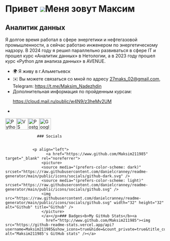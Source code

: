 Привет ![](https://user-images.githubusercontent.com/18350557/176309783-0785949b-9127-417c-8b55-ab5a4333674e.gif)Меня зовут Максим
==================================================================================================================================

Аналитик данных
---------------

Я долгое время работал в сфере энергетики и нефтегазовой промышленности, а сейчас работаю инженером по энергетическому надзору. В 2024 году я решил параллельно развиваться в сфере IT и прошел курс «Аналитик данных» в Нетологии, а в 2023 году прошел курс «Python для анализа данных» в AVENUE.

*   🌍 Я живу в г.Альметьевск
*   ✉️ Вы можете связаться со мной по адресу [27maks\_02@gmail.com](mailto:27maks_02@gmail.com), Telegram: https://t.me/Maksim_Nadezhdin
*   Дополнительная информация по пройденным курсам: <p align="left">https://cloud.mail.ru/public/w4N9/z3heMv2UM
*   
<a href="https://www.python.org/" target="_blank" rel="noreferrer"><img src="https://raw.githubusercontent.com/danielcranney/readme-generator/main/public/icons/skills/python-colored.svg" width="36" height="36" alt="Python" title="Python"/></a><a href="https://code.visualstudio.com/" target="_blank" rel="noreferrer"><img src="https://raw.githubusercontent.com/danielcranney/readme-generator/main/public/icons/skills/visualstudiocode-colored.svg" width="36" height="36" alt="VS Code" title="VS Code"/></a><a href="https://www.postgresql.org/" target="_blank" rel="noreferrer"><img src="https://raw.githubusercontent.com/danielcranney/readme-generator/main/public/icons/skills/postgresql-colored.svg" width="36" height="36" alt="PostgreSQL" title="PostgreSQL"/></a><a href="https://cloud.google.com/" target="_blank" rel="noreferrer"><img src="https://raw.githubusercontent.com/danielcranney/readme-generator/main/public/icons/skills/googlecloud-colored.svg" width="36" height="36" alt="Google Cloud" title="Google Cloud"/></a>
                    </p>
                    
                  ### Socials
                  
                  
                <p align="left">
                      <a href="https://www.github.com/Maksim211985" target="_blank" rel="noreferrer">
                    <picture>
                    <source media="(prefers-color-scheme: dark)" srcset="https://raw.githubusercontent.com/danielcranney/readme-generator/main/public/icons/socials/github-dark.svg" />
                    <source media="(prefers-color-scheme: light)" srcset="https://raw.githubusercontent.com/danielcranney/readme-generator/main/public/icons/socials/github.svg" />
                    <img src="https://raw.githubusercontent.com/danielcranney/readme-generator/main/public/icons/socials/github.svg" width="32" height="32" alt="Github" title="Github" />
                    </picture>
                    </a></p>### Badges<b>My GitHub Stats</b><a
                      href="http://www.github.com/Maksim211985"><img src="https://github-readme-stats.vercel.app/api?username=Maksim211985&show_icons=true&hide=&count_private=true&title_color=0891b2&text_color=ffffff&icon_color=0891b2&bg_color=1c1917&hide_border=true&show_icons=true" alt="Maksim211985's GitHub stats" /></a>
